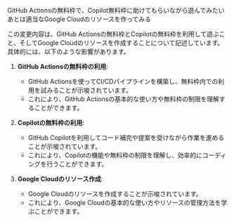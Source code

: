 GitHub Actionsの無料枠で、Copilot無料枠に助けてもらいながら遊んでみたい
あとは適当なGoogle Cloudのリソースを作ってみる

この変更内容は、GitHub Actionsの無料枠とCopilotの無料枠を利用して遊ぶこと、そしてGoogle Cloudのリソースを作成することについて記述しています。具体的には、以下のような影響があります。

1. **GitHub Actionsの無料枠の利用**:
   - GitHub Actionsを使ってCI/CDパイプラインを構築し、無料枠内での利用を試みることが示唆されています。
   - これにより、GitHub Actionsの基本的な使い方や無料枠の制限を理解することができます。

2. **Copilotの無料枠の利用**:
   - GitHub Copilotを利用してコード補完や提案を受けながら作業を進めることが示唆されています。
   - これにより、Copilotの機能や無料枠の制限を理解し、効率的にコーディングを行うことができます。

3. **Google Cloudのリソース作成**:
   - Google Cloudのリソースを作成することが示唆されています。
   - これにより、Google Cloudの基本的な使い方やリソースの管理方法を学ぶことができます。